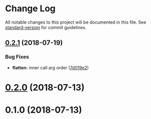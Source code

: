 # Change Log

All notable changes to this project will be documented in this file. See [standard-version](https://github.com/conventional-changelog/standard-version) for commit guidelines.

<a name="0.2.1"></a>
## [0.2.1](https://github.com/belsrc/fjp/compare/v0.2.0...v0.2.1) (2018-07-19)


### Bug Fixes

* **flatten:** inner call arg order ([7d019e2](https://github.com/belsrc/fjp/commit/7d019e2))



<a name="0.2.0"></a>
# [0.2.0](https://github.com/belsrc/fjp/compare/v0.1.0...v0.2.0) (2018-07-13)



<a name="0.1.0"></a>
# 0.1.0 (2018-07-13)

